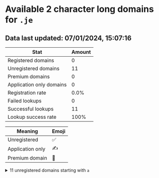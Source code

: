# Available 2 character long domains for `.je`

## Data last updated: 07/01/2024, 15:07:16

|Stat|Amount|
|--|--|
|Registered domains|0|
|Unregistered domains|11|
|Premium domains|0|
|Application only domains|0|
|Registration rate|0.0%|
|Failed lookups|0|
|Successful lookups|11|
|Lookup success rate|100%|


|Meaning|Emoji|
|--|--|
|Unregistered|:white_check_mark:|
|Application only|:writing_hand:|
|Premium domain|:gem:|

<details>
<summary>11 unregistered domains starting with <bold><code>a</code></bold></summary>

|Type|Domain|
|--|--|
|:white_check_mark:|`aa.je`|
|:white_check_mark:|`ab.je`|
|:white_check_mark:|`ac.je`|
|:white_check_mark:|`ad.je`|
|:white_check_mark:|`ae.je`|
|:white_check_mark:|`af.je`|
|:white_check_mark:|`ag.je`|
|:white_check_mark:|`ah.je`|
|:white_check_mark:|`ai.je`|
|:white_check_mark:|`aj.je`|
|:white_check_mark:|`ak.je`|
</details>